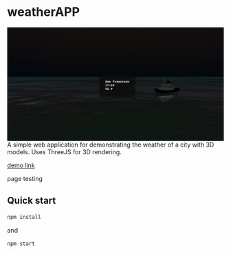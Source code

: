 # weatherAPP

<img src="demo.png"
     alt="Markdown Monster icon"
     style="float: left; margin-right: 10px;" />

A simple web application for demonstrating the weather of a city with 3D models. Uses ThreeJS for 3D rendering.

[demo link](https://weather3dapp.herokuapp.com/)

page testing
## Quick start

```bash
npm install
```

and

```bash
npm start
```
